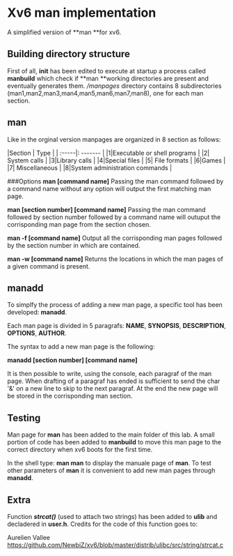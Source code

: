# Xv6 man implementation
A simplified version of **man **for xv6.

## Building directory structure
First of all, **init** has been edited to execute at startup a process called **manbuild** which check if **man **working directories are present and eventually generates them.
*/manpages* directory contains 8 subdirectories (man1,man2,man3,man4,man5,man6,man7,man8), one for each man section.

## man

Like in the orginal version manpages are organized in 8 section as follows:

|Section  | Type  |
| :-----|: ------- |
|1|Executable or shell programs |
|2| System calls  |
|3|Library calls   |
|4|Special files   |
|5| File formats  |
|6|Games   |
|7| Miscellaneous  |
|8|System administration commands |

###Options
**man [command name]**
Passing the man command followed by a command name without any option will output the first matching man page.

**man [section number] [command name]**
Passing the man command followed by section number followed by a command name will outuput the corrisponding man page from the section chosen.

**man -f [command name]** 
Output all the corrisponding man pages followed by the section number in which are contained.

**man -w [command name]** 
Returns the locations in which the man pages of a given command is present.

## manadd

To simplfy the process of adding a new man page, a specific tool has been developed: **manadd**.

Each man page is divided in 5 paragrafs: **NAME**, **SYNOPSIS**, **DESCRIPTION**, **OPTIONS**, **AUTHOR**.

The syntax to add a new man page is the following:

**manadd [section number] [command name]**

It is then possible to write, using the console, each paragraf of the man page. When drafting of a paragraf has ended is sufficient to send the char '&' on a new line to skip to the next paragraf. 
At the end the new page will be stored in the corrisponding man section.

## Testing

Man page for **man** has been added to the main folder of this lab. A small portion of code has been added to **manbuild** to move this man page to the correct directory when xv6 boots for the first time.

In the shell type: **man man** to display the manuale page of **man**.
To test other parameters of **man** it is convenient to add new man pages through **manadd**.

## Extra

Function ***strcat()*** (used to attach two strings) has been added to **ulib** and decladered in **user.h**.
Credits for the code of this function goes to: 

Aurelien Vallee
https://github.com/NewbiZ/xv6/blob/master/distrib/ulibc/src/string/strcat.c
